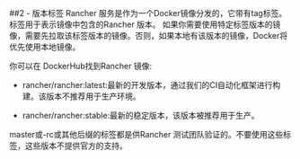 ##2 - 版本标签
Rancher 服务是作为一个Docker镜像分发的，它带有tag标签。标签用于表示镜像中包含的Rancher 版本。 如果你需要使用特定标签版本的镜像，需要先拉取该标签版本的镜像。否则，如果本地有该版本的镜像，Docker将优先使用本地镜像。

你可以在 DockerHub找到Rancher 镜像:

- rancher/rancher:latest:最新的开发版本，通过我们的CI自动化框架进行构建。该版本不推荐用于生产环境。

- rancher/rancher:stable:最新的稳定版本，该版本被推荐用于生产。

master或-rc或其他后缀的标签都是供Rancher 测试团队验证的。不要使用这些标签，这些版本不提供官方的支持。
